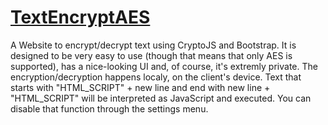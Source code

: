 # [TextEncryptAES](https://stelios333.github.io/TextEncryptAES)
A Website to encrypt/decrypt text using CryptoJS and Bootstrap. It is designed to be very easy to use (though that means that only AES is supported), has a nice-looking UI and, of course, it's extremly private. The encryption/decryption happens localy, on the client's device. Text that starts with "HTML_SCRIPT" + new line and end with new line + "HTML_SCRIPT" will be interpreted as JavaScript and executed. You can disable that function through the settings menu.
